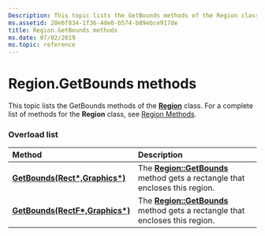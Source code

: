 ```yaml
---
Description: This topic lists the GetBounds methods of the Region class. For a complete list of methods for the Region class, see Region Methods.
ms.assetid: 20e6f834-1f36-4de0-b574-b89ebce917de
title: Region.GetBounds methods
ms.date: 07/02/2019
ms.topic: reference
---
```


# Region.GetBounds methods

This topic lists the GetBounds methods of the [**Region**](/windows/win32/api/gdiplusheaders/nl-gdiplusheaders-region) class. For a complete list of methods for the **Region** class, see [Region Methods](-gdiplus-class-region-methods.md).

### Overload list



| Method                                                                                          | Description                                                                                                                                            |
|:------------------------------------------------------------------------------------------------|:-------------------------------------------------------------------------------------------------------------------------------------------------------|
| [**GetBounds(Rect\*,Graphics\*)**](/previous-versions//ms534816(v=vs.85))   | The [**Region::GetBounds**](/previous-versions//ms534816(v=vs.85)) method gets a rectangle that encloses this region.<br/>   |
| [**GetBounds(RectF\*,Graphics\*)**](/windows/win32/api/gdiplusheaders/nf-gdiplusheaders-region-getbounds(outrectf_inconstgraphics)) | The [**Region::GetBounds**](/windows/win32/api/gdiplusheaders/nf-gdiplusheaders-region-getbounds(outrectf_inconstgraphics)) method gets a rectangle that encloses this region. <br/> |



 

 